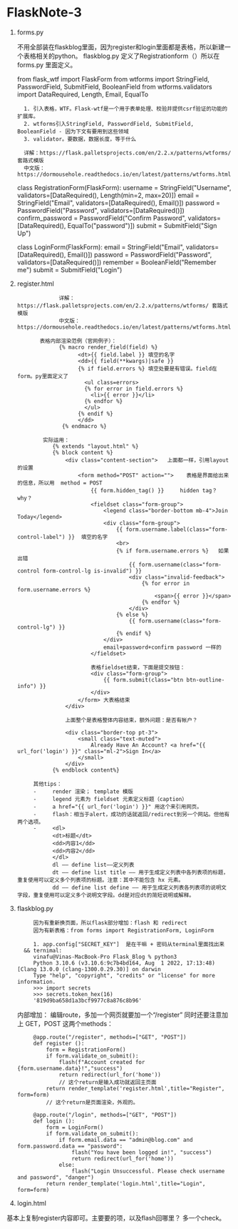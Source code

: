 # FlaskNote-3

1) forms.py

      不用全部装在flaskblog里面，因为register和login里面都是表格，所以新建一个表格相关的python。
      flaskblog.py 定义了Registrationform（）所以在forms.py 里面定义。

      from flask_wtf import FlaskForm
      from wtforms import StringField, PasswordField, SubmitField, BooleanField
      from wtforms.validators import DataRequired, Length, Email, EqualTo

       
         1. 引入表格，WTF。Flask-wtf是一个用于表单处理、校验并提供csrf验证的功能的扩展库。
         2. wtforms引入StringField, PasswordField, SubmitField, BooleanField - 因为下文有要用到这些领域
         3. validator。要数据，数据长度，等于什么
         
         详解：https://flask.palletsprojects.com/en/2.2.x/patterns/wtforms/ 套路式模版
         中文版：https://dormousehole.readthedocs.io/en/latest/patterns/wtforms.html

      class RegistrationForm(FlaskForm):
          username = StringField("Username", validators=[DataRequired(), Length(min=2, max=20)])
          email = StringField("Email", validators=[DataRequired(), Email()])
          password = PasswordField("Password", validators=[DataRequired()])
          confirm_password = PasswordField("Confirm Password", validators=[DataRequired(), EqualTo("password")])
          submit = SubmitField("Sign Up")

      class LoginForm(FlaskForm):
          email = StringField("Email", validators=[DataRequired(), Email()])
          password = PasswordField("Password", validators=[DataRequired()])
          remember = BooleanField("Remember me")
          submit = SubmitField("Login")
              



2) register.html

                    详解：https://flask.palletsprojects.com/en/2.2.x/patterns/wtforms/ 套路式模版
                    中文版：https://dormousehole.readthedocs.io/en/latest/patterns/wtforms.html
              
              表格内部渲染范例（官网例子）：
                    {% macro render_field(field) %}
                          <dt>{{ field.label }} 填空的名字
                          <dd>{{ field(**kwargs)|safe }}
                          {% if field.errors %} 填空处要是有错误。field在form。py里面定义了
                            <ul class=errors>
                            {% for error in field.errors %} 
                              <li>{{ error }}</li>
                            {% endfor %}
                            </ul>
                          {% endif %}
                          </dd>
                     {% endmacro %}
               
               实际运用：
                  {% extends "layout.html" %}
                  {% block content %}
                      <div class="content-section">   上面都一样，引用layout的设置
                          <form method="POST" action="">    表格是界面给出来的信息，所以用  method = POST
                              {{ form.hidden_tag() }}     hidden tag？why？
                              <fieldset class="form-group">
                                  <legend class="border-bottom mb-4">Join Today</legend>
                                  <div class="form-group">
                                      {{ form.username.label(class="form-control-label") }}  填空的名字
                                      <br>
                                      {% if form.username.errors %}   如果出错
                                          {{ form.username(class="form-control form-control-lg is-invalid") }}
                                          <div class="invalid-feedback">
                                              {% for error in form.username.errors %}
                                                  <span>{{ error }}</span>
                                              {% endfor %}
                                          </div>
                                      {% else %}
                                          {{ form.username(class="form-control-lg") }}
                                      {% endif %}
                                  </div>
                                  email+password+confirm password 一样的
                              </fieldset>
                              
                              表格fieldset结束，下面是提交按钮：
                              <div class="form-group">
                                  {{ form.submit(class="btn btn-outline-info") }}
                              </div>
                          </form> 大表格结束
                      </div>
                      
                      上面整个是表格整体内容结束，额外问题：是否有帐户？
                      
                      <div class="border-top pt-3">
                          <small class="text-muted">
                              Already Have An Account? <a href="{{ url_for('login') }}" class="ml-2">Sign In</a>
                          </small>
                      </div>
                  {% endblock content%}
                 
            其他tips：                 
            -     render 渲染； template 模版
            -     legend 元素为 fieldset 元素定义标题（caption）
            -     a href="{{ url_for('login') }}" 用这个来引用网页。
            -     flash：相当于alert，成功的话就返回/redirect到另一个网站。但他有两个选项。
            -     <dl>
                  <dt>标题</dt>
                  <dd>内容1</dd>
                  <dd>内容2</dd>
                  </dl>
                  dl —— define list——定义列表
                  dt —— define list title —— 用于生成定义列表中各列表项的标题，重复使用可以定义多个列表项的标题。注意：其中不能包含 hx 元素。
                  dd —— define list define —— 用于生成定义列表各列表项的说明文字段，重复使用可以定义多个说明文字段。dd是对应dt的简短说明或解释。



2) flaskblog.py

            因为有重新换页面，所以flask部分增加：flash 和 redirect
            因为有新表格：from forms import RegistrationForm, LoginForm

            1. app.config["SECRET_KEY"]  是在干嘛 + 密码从terminal里面找出来
         && ternimal:
            vinafu@Vinas-MacBook-Pro Flask_Blog % python3
            Python 3.10.6 (v3.10.6:9c7b4bd164, Aug  1 2022, 17:13:48) [Clang 13.0.0 (clang-1300.0.29.30)] on darwin
            Type "help", "copyright", "credits" or "license" for more information.
            >>> import secrets
            >>> secrets.token_hex(16)
            '819d9ba658d1a3bcf9977c8a876c8b96'

     内部增加：
            编辑route，多加一个网页就要加一个“/register”
            同时还要注意加上 GET，POST 这两个methods：
            
            @app.route("/register", methods=["GET", "POST"])
            def register ():
                form = RegistrationForm()
                if form.validate_on_submit():
                    flash(f"Account created for {form.username.data}!","success")
                    return redirect(url_for('home')) 
                    // 这个return是输入成功就返回主页面
                return render_template('register.html',title="Register", form=form)
                // 这个return是页面渲染，外观的。

            @app.route("/login", methods=["GET", "POST"])
            def login ():
                form = LoginForm()
                if form.validate_on_submit():
                    if form.email.data == "admin@blog.com" and form.password.data == "password":
                        flash("You have been logged in!", "success")
                        return redirect(url_for('home'))
                    else:
                        flash("Login Unsuccessful. Please check username and password", "danger")
                return render_template('login.html',title="Login", form=form)


4) login.html
  
  基本上复制register内容即可。主要要的项，以及flash回哪里？
  多一个check。


